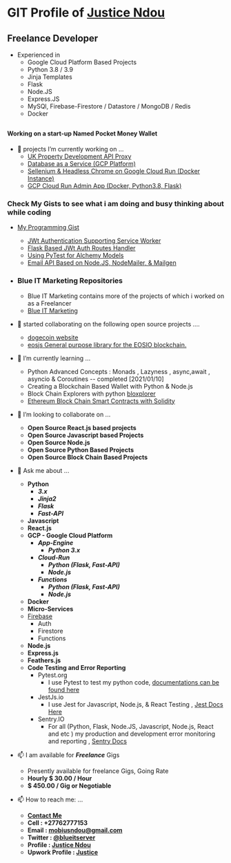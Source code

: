 
# GIT Profile of [Justice Ndou](https://justice-ndou.appspot.com)

## Freelance Developer
- Experienced in 
  - Google Cloud Platform Based Projects
  - Python 3.8 / 3.9 
  - Jinja Templates
  - Flask
  - Node.JS
  - Express.JS
  - MySQl, Firebase-Firestore / Datastore / MongoDB / Redis
  - Docker
##

#### Working on a start-up Named Pocket Money Wallet

- 🔭 projects I’m currently working on ...
  - [UK Property Development API Proxy](https://github.com/freelancing-solutions/UK-Property-Development-API-Proxy)
  - [Database as a Service (GCP Platform)](https://github.com/freelancing-solutions/pinydesk)
  - [Sellenium & Headless Chrome on Google Cloud Run (Docker Instance)](https://github.com/freelancing-solutions/sellenium-headless-on-GCP-Cloud-Run)
  - [GCP Cloud Run Admin App (Docker, Python3.8, Flask)](https://github.com/freelancing-solutions/Flask-admin_app)

### Check My Gists to see what i am doing and busy thinking about while coding

- [My Programming Gist](https://gist.github.com/freelancing-solutions)
  - [JWt Authentication Supporting Service Worker](https://gist.github.com/freelancing-solutions/8891501dbad18d85568380781d3c50f1)
  - [Flask Based JWt Auth Routes Handler](https://gist.github.com/freelancing-solutions/8891501dbad18d85568380781d3c50f1)
  - [Using PyTest for Alchemy Models](https://gist.github.com/freelancing-solutions/10edc55038ce2a48c485b16fdbdc69a3)
  - [Email API Based on Node.JS, NodeMailer, & Mailgen](https://gist.github.com/freelancing-solutions/3b8d5c5001ea94afa9c414b3d5431eaf)

- ### Blue IT Marketing Repositories
  - Blue IT Marketing contains more of the projects of which i worked on as a Freelancer
  - [Blue IT Marketing](https://github.com/Blue-IT-Marketing)

- 🔭 started collaborating on the following open source projects ....
  - [dogecoin website](https://github.com/dogecoin/dogecoin.com)
  - [eosjs General purpose library for the EOSIO blockchain.](https://github.com/EOSIO/eosjs)

- 🌱 I’m currently learning ...
  - Python Advanced Concepts : Monads , Lazyness , async,await , asyncio &amp; Coroutines -- completed [2021/01/10]
  - Creating a Blockchain Based Wallet with Python &amp; Node.js
  - Block Chain Explorers with python [bloxplorer](https://pypi.org/project/bloxplorer/)
  - [Ethereum Block Chain Smart Contracts with Solidity](https://ethereum.org/)

- 👯 I’m looking to collaborate on ...
  - **Open Source React.js based projects**
  - **Open Source Javascript based Projects**
  - **Open Source Node.js**
  - **Open Source Python Based Projects**
  - **Open Source Block Chain Based Projects**

- 💬 Ask me about ...
  - **Python**
    - ***3.x***
    - ***Jinja2***
    - ***Flask***
    - ***Fast-API***
  - **Javascript**
  - **React.js**
  - **GCP - Google Cloud Platform**
    - ***App-Engine***
      - ***Python 3.x***
    - ***Cloud-Run***
      - ***Python (Flask, Fast-API)***
      - ***Node.js***
    - ***Functions***
      - ***Python (Flask, Fast-API)***
      - ***Node.js***
  - **Docker**
  - **Micro-Services**
  - [Firebase](https://firebase.com)
    - Auth
    - Firestore
    - Functions
  - **Node.js**
  - **Express.js**
  - **Feathers.js**
  - **Code Testing and Error Reporting**
    - Pytest.org 
      - I use Pytest to test my python code, [documentations can be found here](https://docs.pytest.org/en/stable/contents.html)
    - JestJs.io
      - I use Jest for Javascript, Node.js, & React Testing , [Jest Docs Here](https://jestjs.io/docs/en/getting-started.html)
    - Sentry.IO
      - For all (Python, Flask, Node.JS, Javascript, Node.js, React and etc ) my production and development error monitoring and reporting , [Sentry Docs](https://docs.sentry.io/)

- 📫 I am available for ***Freelance*** Gigs
  - Presently available for freelance Gigs, Going Rate
  - **Hourly $ 30.00 / Hour**
  - **$ 450.00 / Gig or Negotiable**

- 📫 How to reach me: ...
  - **[Contact Me](https://justice-ndou.appspot.com/contact)**
  - **Cell : +27762777153**
  - **Email : mobiusndou@gmail.com**
  - **Twitter : [@blueitserver](https://twitter.com/blueitserver)**
  - **Profile : [Justice Ndou](https://justice-ndou.appspot.com)**
  - **Upwork Profile : [Justice](https://www.upwork.com/o/profiles/users/~01f013b5a637b415f8/)**

